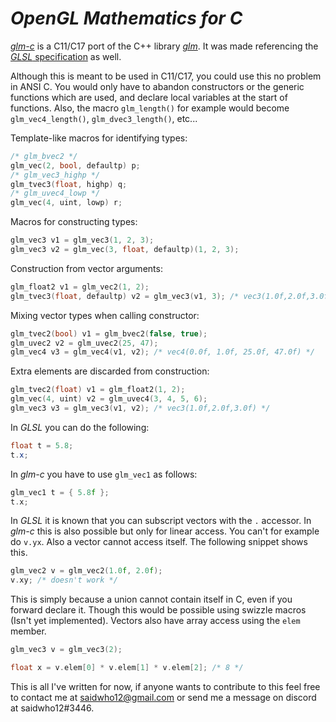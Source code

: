 # *OpenGL Mathematics for C*


[*glm-c*](https://github.com/sizeof-voidp/glm-c) is a C11/C17 port of the C++ library [*glm*](https://github.com/g-truc/glm).
It was made referencing the [*GLSL* specification](https://www.khronos.org/registry/OpenGL/specs/gl/GLSLangSpec.4.60.pdf) as well.

Although this is meant to be used in C11/C17, you could use this no problem in ANSI C.
You would only have to abandon constructors or the generic functions which are used,
and declare local variables at the start of functions.
Also, the macro `glm_length()` for example would become `glm_vec4_length()`,
`glm_dvec3_length()`, etc...

Template-like macros for identifying types:
```c
/* glm_bvec2 */
glm_vec(2, bool, defaultp) p;
/* glm_vec3_highp */
glm_tvec3(float, highp) q;
/* glm_uvec4_lowp */
glm_vec(4, uint, lowp) r;
```

Macros for constructing types:
```c
glm_vec3 v1 = glm_vec3(1, 2, 3);
glm_vec3 v2 = glm_vec(3, float, defaultp)(1, 2, 3);
```

Construction from vector arguments:
```c
glm_float2 v1 = glm_vec2(1, 2);
glm_tvec3(float, defaultp) v2 = glm_vec3(v1, 3); /* vec3(1.0f,2.0f,3.0f) */
```

Mixing vector types when calling constructor:

```c
glm_tvec2(bool) v1 = glm_bvec2(false, true);
glm_uvec2 v2 = glm_uvec2(25, 47);
glm_vec4 v3 = glm_vec4(v1, v2); /* vec4(0.0f, 1.0f, 25.0f, 47.0f) */
```

Extra elements are discarded from construction:
```c
glm_tvec2(float) v1 = glm_float2(1, 2);
glm_vec(4, uint) v2 = glm_uvec4(3, 4, 5, 6);
glm_vec3 v3 = glm_vec3(v1, v2); /* vec3(1.0f,2.0f,3.0f) */
```

In *GLSL* you can do the following:
```glsl
float t = 5.8;
t.x;
```

In *glm-c* you have to use `glm_vec1` as follows:
```c
glm_vec1 t = { 5.8f };
t.x;
```

In *GLSL* it is known that you can subscript vectors with the `.` accessor. In *glm-c* this is also possible but only for linear access. You can't for example do `v.yx`. Also a vector cannot access itself.
The following snippet shows this.
```c
glm_vec2 v = glm_vec2(1.0f, 2.0f);
v.xy; /* doesn't work */
```

This is simply because a union cannot contain itself in C, even if you forward declare it.
Though this would be possible using swizzle macros (Isn't yet implemented).
Vectors also have array access using the `elem` member.
```c
glm_vec3 v = glm_vec3(2);

float x = v.elem[0] * v.elem[1] * v.elem[2]; /* 8 */
```

This is all I've written for now, if anyone wants to contribute to this feel free to contact me at saidwho12@gmail.com or send me a message on discord at saidwho12#3446.
